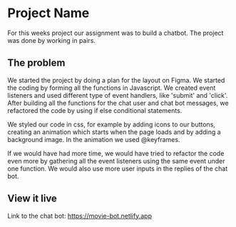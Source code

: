 # Project Name

For this weeks project our assignment was to build a chatbot. The project was done by working in pairs.

## The problem

We started the project by doing a plan for the layout on Figma. We started the coding by forming all the functions in Javascript. We created event listeners and used different type of event handlers, like 'submit' and 'click'. After building all the functions for the chat user and chat bot messages, we refactored the code by using if else conditional statements.
 
We styled our code in css, for example by adding icons to our buttons, creating an animation which starts when the page loads and by adding a background image. In the animation we used @keyframes.

If we would have had more time, we would have tried to refactor the code even more by gathering all the event listeners using the same event under one function. We would also use more user inputs in the replies of the chat bot.

## View it live

Link to the chat bot: https://movie-bot.netlify.app
